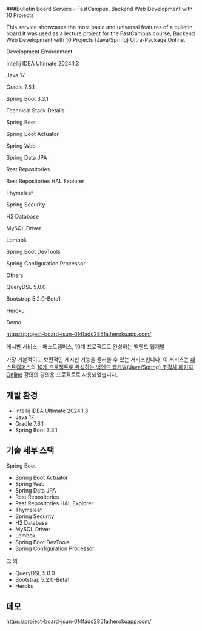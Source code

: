###Bulletin Board Service - FastCampus, Backend Web Development with 10 Projects

This service showcases the most basic and universal features of a bulletin board.It was used as a lecture project for the FastCampus course, Backend Web Development with 10 Projects (Java/Spring) Ultra-Package Online.

Development Environment

Intellij IDEA Ultimate 2024.1.3

Java 17

Gradle 7.6.1

Spring Boot 3.3.1

Technical Stack Details

Spring Boot

Spring Boot Actuator

Spring Web

Spring Data JPA

Rest Repositories

Rest Repositories HAL Explorer

Thymeleaf

Spring Security

H2 Database

MySQL Driver

Lombok

Spring Boot DevTools

Spring Configuration Processor

Others

QueryDSL 5.0.0

Bootstrap 5.2.0-Beta1

Heroku

Demo

https://project-board-jsun-0f4fadc2851a.herokuapp.com/


 
 게시판 서비스 - 패스트캠퍼스, 10개 프로젝트로 완성하는 백엔드 웹개발

가장 기본적이고 보편적인 게시판 기능을 둘러볼 수 있는 서비스입니다. 
이 서비스는 [패스트캠퍼스](https://fastcampus.co.kr/)의 [10개 프로젝트로 완성하는 백엔드 웹개발(Java/Spring) 초격차 패키지 Online](https://fastcampus.co.kr/dev_online_befinal) 강의의 강의용 프로젝트로 사용되었습니다.

## 개발 환경

* Intellij IDEA Ultimate 2024.1.3
* Java 17
* Gradle 7.6.1
* Spring Boot 3.3.1

## 기술 세부 스택

Spring Boot

* Spring Boot Actuator
* Spring Web
* Spring Data JPA
* Rest Repositories
* Rest Repositories HAL Explorer
* Thymeleaf
* Spring Security
* H2 Database
* MySQL Driver
* Lombok
* Spring Boot DevTools
* Spring Configuration Processor

그 외

* QueryDSL 5.0.0
* Bootstrap 5.2.0-Beta1
* Heroku

## 데모
https://project-board-jsun-0f4fadc2851a.herokuapp.com/
